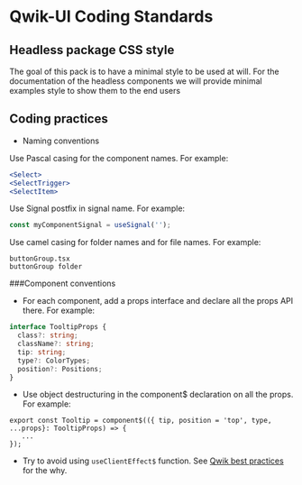 # Qwik-UI Coding Standards

## Headless package CSS style

The goal of this pack is to have a minimal style to be used at will. For the documentation of the headless components we will provide minimal examples style to show them to the end users

## Coding practices

- Naming conventions

Use Pascal casing for the component names. For example:
``` jsx
<Select>
<SelectTrigger>
<SelectItem>
```
Use Signal postfix in signal name. For example:
``` js
const myComponentSignal = useSignal('');
```
Use camel casing for folder names and for file names. For example:
```
buttonGroup.tsx
buttonGroup folder
```

###Component conventions
- For each component, add a props interface and declare all the props API there. For example:
``` ts
interface TooltipProps {
  class?: string;
  className?: string;
  tip: string;
  type?: ColorTypes;
  position?: Positions;
}
```
- Use object destructuring in the component$ declaration on all the props. For example:
``` tsx
export const Tooltip = component$(({ tip, position = 'top', type, ...props}: TooltipProps) => {
   ...
});
```
- Try to avoid using `useClientEffect$` function. See [Qwik best practices](https://qwik.builder.io/docs/cheat/best-practices/) for the why.


